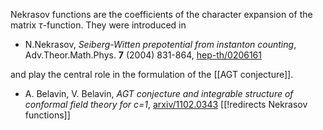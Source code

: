 Nekrasov functions are the coefficients of the character expansion of the matrix $\tau$-function. They were introduced in 

* N.Nekrasov, _Seiberg-Witten prepotential from instanton counting_, Adv.Theor.Math.Phys. __7__ (2004) 831-864, [hep-th/0206161](http://arxiv.org/abs/hep-th/0206161)

and play the central role in the formulation of the [[AGT conjecture]].

* A. Belavin, V. Belavin, _AGT conjecture and integrable structure of conformal field theory for c=1_, [arxiv/1102.0343](http://arxiv.org/abs/1102.0343)
[[!redirects Nekrasov functions]]